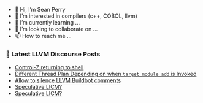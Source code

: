 - 👋 Hi, I’m Sean Perry
- 👀 I’m interested in compilers (c++, COBOL, llvm)
- 🌱 I’m currently learning ...
- 💞️ I’m looking to collaborate on ...
- 📫 How to reach me ...

<!---
s66perry/s66perry is a ✨ special ✨ repository because its `README.md` (this file) appears on your GitHub profile.
You can click the Preview link to take a look at your changes.
--->
### 📕 Latest LLVM Discourse Posts

<!-- DISCOURSE-LLVM:START -->
- [Control-Z returning to shell](https://discourse.llvm.org/t/control-z-returning-to-shell/80971#post_5)
- [Different Thread Plan Depending on when `target module add` is Invoked](https://discourse.llvm.org/t/different-thread-plan-depending-on-when-target-module-add-is-invoked/80987#post_4)
- [Allow to silence LLVM Buildbot comments](https://discourse.llvm.org/t/allow-to-silence-llvm-buildbot-comments/80990#post_1)
- [Speculative LICM?](https://discourse.llvm.org/t/speculative-licm/80977#post_6)
- [Speculative LICM?](https://discourse.llvm.org/t/speculative-licm/80977#post_5)
<!-- DISCOURSE-LLVM:END -->
